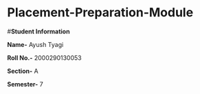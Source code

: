 # Placement-Preparation-Module

#**Student Information**

**Name-** Ayush Tyagi

**Roll No.-** 2000290130053

**Section-** A

**Semester-** 7
